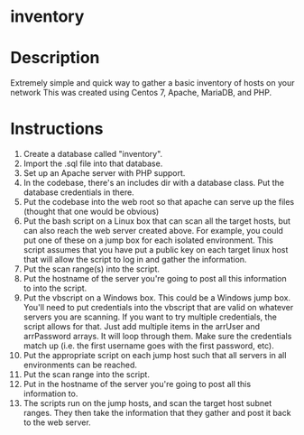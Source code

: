 # inventory

# Description #
Extremely simple and quick way to gather a basic inventory of hosts on your network
This was created using Centos 7, Apache, MariaDB, and PHP.

# Instructions #

1. Create a database called "inventory".
2. Import the .sql file into that database.
3. Set up an Apache server with PHP support.
4. In the codebase, there's an includes dir with a database class.  Put the database credentials in there.
5. Put the codebase into the web root so that apache can serve up the files (thought that one would be obvious)
6. Put the bash script on a Linux box that can scan all the target hosts, but can also reach the web server created above.  For example, you could put one of these on a jump box for each isolated environment. This script assumes that you have put a public key on each target linux host that will allow the script to log in and gather the information.
7. Put the scan range(s) into the script.
8. Put the hostname of the server you're going to post all this information to into the script.
9. Put the vbscript on a Windows box.  This could be a Windows jump box. You'll need to put credentials into the vbscript that are valid on whatever servers you are scanning.  If you want to try multiple credentials, the script allows for that.  Just add multiple items in the arrUser and arrPassword arrays.  It will loop through them.  Make sure the credentials match up (i.e. the first username goes with the first password, etc).
10. Put the appropriate script on each jump host such that all servers in all environments can be reached.
11. Put the scan range into the script.
12. Put in the hostname of the server you're going to post all this information to.
13. The scripts run on the jump hosts, and scan the target host subnet ranges.  They then take the information that they gather and post it back to the web server.
